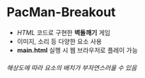 # PacMan-Breakout
- *HTML* 코드로 구현한 **벽돌깨기** 게임
- 이미지, 소리 등 다양한 요소 사용
- **main.html** 실행 시 웹 브라우저로 플레이 가능
###### 해상도에 따라 요소의 배치가 부자연스러울 수 있음
